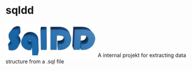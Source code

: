 # sqldd
![SQLDD logo](sqldd_logo.png)
A internal projekt for extracting data structure from a .sql file
